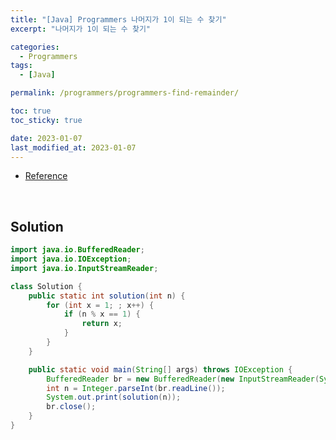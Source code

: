 ```yaml
---
title: "[Java] Programmers 나머지가 1이 되는 수 찾기"
excerpt: "나머지가 1이 되는 수 찾기"

categories:
  - Programmers
tags:
  - [Java]

permalink: /programmers/programmers-find-remainder/

toc: true
toc_sticky: true

date: 2023-01-07
last_modified_at: 2023-01-07
---
```

- [Reference](https://school.programmers.co.kr/learn/courses/30/lessons/87389?language=java)

<br>

## Solution

```java
import java.io.BufferedReader;
import java.io.IOException;
import java.io.InputStreamReader;

class Solution {
    public static int solution(int n) {
        for (int x = 1; ; x++) {
            if (n % x == 1) {
                return x;
            }
        }
    }

    public static void main(String[] args) throws IOException {
        BufferedReader br = new BufferedReader(new InputStreamReader(System.in));
        int n = Integer.parseInt(br.readLine());
        System.out.print(solution(n));
        br.close();
    }
}
```
